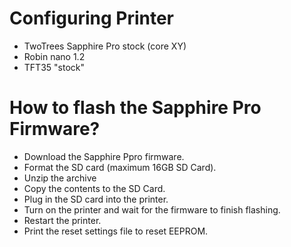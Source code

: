 # Configuring Printer

  - TwoTrees Sapphire Pro stock (core XY)
  - Robin nano 1.2
  - TFT35 "stock"

# How to flash the Sapphire Pro Firmware?

  - Download the Sapphire Ppro firmware.
  - Format the SD card (maximum 16GB SD Card).
  - Unzip the archive
  - Copy the contents to the SD Card.
  - Plug in the SD card into the printer.
  - Turn on the printer and wait for the firmware to finish flashing.
  - Restart the printer.
  - Print the reset settings file to reset EEPROM.

